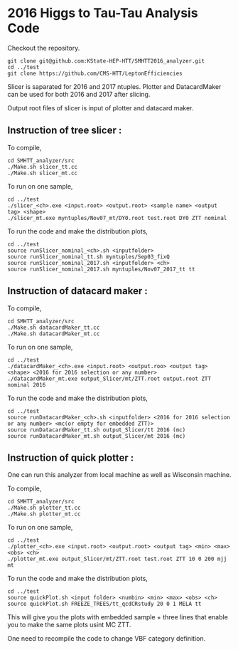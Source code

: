 # 2016 Higgs to Tau-Tau Analysis Code

Checkout the repository.
```
git clone git@github.com:KState-HEP-HTT/SMHTT2016_analyzer.git
cd ../test
git clone https://github.com/CMS-HTT/LeptonEfficiencies 
```

Slicer is saparated for 2016 and 2017 ntuples. Plotter and DatacardMaker can be used for both 2016 and 2017 after slicing.

Output root files of slicer is input of plotter and datacard maker. 

## Instruction of tree slicer :

To compile,
```
cd SMHTT_analyzer/src
./Make.sh slicer_tt.cc 
./Make.sh slicer_mt.cc 
```

To run on one sample,

```
cd ../test
./slicer_<ch>.exe <input.root> <output.root> <sample name> <output tag> <shape>
./slicer_mt.exe myntuples/Nov07_mt/DY0.root test.root DY0 ZTT nominal
```

To run the code and make the distribution plots,

```
cd ../test
source runSlicer_nominal_<ch>.sh <inputfolder>
source runSlicer_nominal_tt.sh myntuples/Sep03_fixQ
source runSlicer_nominal_2017.sh <inputfolder> <ch>
source runSlicer_nominal_2017.sh myntuples/Nov07_2017_tt tt
```



## Instruction of datacard maker :

To compile,
```
cd SMHTT_analyzer/src
./Make.sh datacardMaker_tt.cc 
./Make.sh datacardMaker_mt.cc 
```

To run on one sample,

```
cd ../test
./datacardMaker_<ch>.exe <input.root> <output.roo> <output tag> <shape> <2016 for 2016 selection or any number>
./datacardMaker_mt.exe output_Slicer/mt/ZTT.root output.root ZTT nominal 2016
```

To run the code and make the distribution plots,

```
cd ../test
source runDatacardMaker_<ch>.sh <inputfolder> <2016 for 2016 selection or any number> <mc(or empty for embedded ZTT)> 
source runDatacardMaker_tt.sh output_Slicer/tt 2016 (mc)
source runDatacardMaker_mt.sh output_Slicer/mt 2016 (mc) 
```


## Instruction of quick plotter :
One can run this analyzer from local machine as well as Wisconsin machine. 

To compile,
```
cd SMHTT_analyzer/src
./Make.sh plotter_tt.cc 
./Make.sh plotter_mt.cc 
```

To run on one sample,
```
cd ../test
./plotter_<ch>.exe <input.root> <output.root> <output tag> <min> <max> <obs> <ch>
./plotter_mt.exe output_Slicer/mt/ZTT.root test.root ZTT 10 0 200 mjj mt
```


To run the code and make the distribution plots,

```
cd ../test
source quickPlot.sh <input folder> <numbin> <min> <max> <obs> <ch> 
source quickPlot.sh FREEZE_TREES/tt_qcdCRstudy 20 0 1 MELA tt
```

This will give you the plots with embedded sample + three lines that enable you to make the same plots usint MC ZTT.


One need to recompile the code to change VBF category definition.





